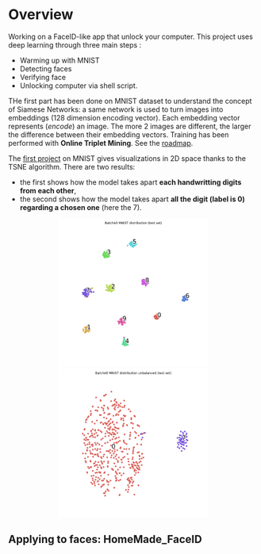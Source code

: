 # Overview
Working on a FaceID-like app that unlock your computer.
This project uses deep learning through three main steps :
- Warming up with MNIST
- Detecting faces
- Verifying face
- Unlocking computer via shell script.

THe first part has been done on MNIST dataset to understand the concept of Siamese Networks: a same network is used to turn images into embeddings (128 dimension encoding vector). Each embedding vector represents (*encode*) an image. The more 2 images are different, the larger the difference between their embedding vectors. Training has been performed with **Online Triplet Mining**. See the [roadmap](TODO).

The [first project](https://github.com/E-delweiss/HomeMade_FaceID/tree/main/ImageVerification_MNIST) on MNIST gives visualizations in 2D space thanks to the TSNE algorithm. There are two results: 
* the first shows how the model takes apart **each handwritting digits from each other**, 
* the second shows how the model takes apart **all the digit (label is 0) regarding a chosen one** (here the 7).

<p align="center">
  <img src="ImageVerification_MNIST/results/BatchAll MNIST distribution (test set).png?raw=true" alt="balanced_set" width="300"/>
  <img src="ImageVerification_MNIST/results/BatchAll MNIST distribution unbalanced (test set).png?raw=true" alt="unbalanced_set" width="300"/>
</p>

## Applying to faces: HomeMade_FaceID
